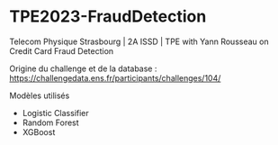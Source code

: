 # TPE2023-FraudDetection
Telecom Physique Strasbourg | 2A ISSD | TPE with Yann Rousseau on Credit Card Fraud Detection

Origine du challenge et de la database : https://challengedata.ens.fr/participants/challenges/104/

Modèles utilisés
- Logistic Classifier
- Random Forest
- XGBoost


